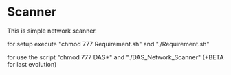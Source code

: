 # Scanner

This is simple network scanner.

for setup execute "chmod 777 Requirement.sh" and "./Requirement.sh"


for use the script "chmod 777 DAS*" and "./DAS_Network_Scanner" (+BETA for last evolution)

